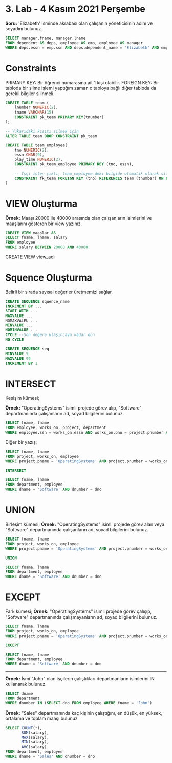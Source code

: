 # 3. Lab - 4 Kasım 2021 Perşembe

**Soru:** 'Elizabeth' isminde akrabası olan çalışanın yöneticisinin adını ve soyadını bulunuz.

```SQL
SELECT manager.fname, manager.lname
FROM dependent AS deps, employee AS emp, employee AS manager
WHERE deps.essn = emp.ssn AND deps.dependent_name = 'Elizabeth' AND emp.superssn = manager.ssn
```

# Constraints
PRIMARY KEY: Bir öğrenci numarasına ait 1 kişi olabilir.
FOREIGN KEY: Bir tabloda bir silme işlemi yaptığım zaman o tabloya bağlı diğer tabloda da gerekli bilgiler silinmeli.


```SQL
CREATE TABLE team (
    lnumber NUMERIC(2),
    tname VARCHAR(15)
    CONSTRAINT pk_team PRIMARY KEY(tnumber)
);

-- Yukarıdaki kısıtı silmek için
ALTER TABLE team DROP CONSTRAINT pk_team

```

```SQL
CREATE TABLE team_employee(
    tno NUMERIC(2),
    essn CHAR(9),
    play_time NUMERIC(2),
    CONSTRAINT pk_team_employee PRIMARY KEY (tno, essn),

    -- İşçi işten çıktı, team_employee deki bilgide otomatik olarak silinmelidir.
    CONSTRAINT fk_team FOREIGN KEY (tno) REFERENCES team (tnumber) ON DELETE CASCADE
)
```

# VIEW Oluşturma

**Örnek:** Maaşı 20000 ile 40000 arasında olan çalışanların isimlerini ve maaşlarını gösteren bir view yazınız.

```SQL
CREATE VIEW maaslar AS
SELECT fname, lname, salary
FROM employee
WHERE salary BETWEEN 20000 AND 40000
```
CREATE VIEW view_adı

# Squence Oluşturma
Belirli bir sırada sayısal değerler üretmemizi sağlar.

```SQL
CREATE SEQUENCE squence_name
INCREMENT BY ...
START WITH ...
MAXVALUE ...
NOMAXVALEU ...
MINVALUE ...
NOMINVALUE ...
CYCLE --Son değere ulaşıncaya kadar dön
NO CYCLE
```

```SQL
CREATE SEQUENCE seq
MINVALUE 9
MAXVALUE 99
INCREMENT BY 1
```

# INTERSECT
Kesişim kümesi;

**Örnek:** "OperatingSystems" isimli projede görev alıp, "Software" departmanında çalışanların ad, soyad bilgilerini bulunuz.

```SQL
SELECT fname, lname
FROM employee, works_on, project, department
WHERE employee.ssn = works_on.essn AND works_on.pno = project.pnumber AND department.dnumber = project.dnum AND project.pname = 'OperatingSystems' AND department.dname = 'Software'
```

Diğer bir yazış;


```SQL
SELECT fname, lname
FROM project, works_on, employee
WHERE project.pname = 'OperatingSystems' AND project.pnumber = works_on.pno AND works_on.essn = employee.ssn

INTERSECT

SELECT fname, lname
FROM department, employee
WHERE dname = 'Software' AND dnumber = dno
```
# UNION
Birleşim kümesi;
**Örnek:** "OperatingSystems" isimli projede görev alan veya "Software" departmanında çalışanların ad, soyad bilgilerini bulunuz.

```SQL
SELECT fname, lname
FROM project, works_on, employee
WHERE project.pname = 'OperatingSystems' AND project.pnumber = works_on.pno AND works_on.essn = employee.ssn

UNION

SELECT fname, lname
FROM department, employee
WHERE dname = 'Software' AND dnumber = dno
```

# EXCEPT
Fark kümesi;
**Örnek:** "OperatingSystems" isimli projede görev çalışıp, "Software" departmanında çalışmayanların ad, soyad bilgilerini bulunuz.

```SQL
SELECT fname, lname
FROM project, works_on, employee
WHERE project.pname = 'OperatingSystems' AND project.pnumber = works_on.pno AND works_on.essn = employee.ssn

EXCEPT

SELECT fname, lname
FROM department, employee
WHERE dname = 'Software' AND dnumber = dno
```

------------------

**Örnek:** İsmi "John" olan işçilerin çalıştıkları departmanların isimlerini IN kullanarak bulunuz.

```SQL
SELECT dname
FROM department
WHERE dnumber IN (SELECT dno FROM employee WHERE fname = 'John')
```

**Örnek:** "Sales" departmanında kaç kişinin çalıştığını, en düşük, en yüksek, ortalama ve toplam maaşı bulunuz

```SQL
SELECT COUNT(*),
       SUM(salary),
       MAX(salary),
       MIN(salary),
       AVG(salary)
FROM department, employee
WHERE dname = 'Sales' AND dnumber = dno
```
